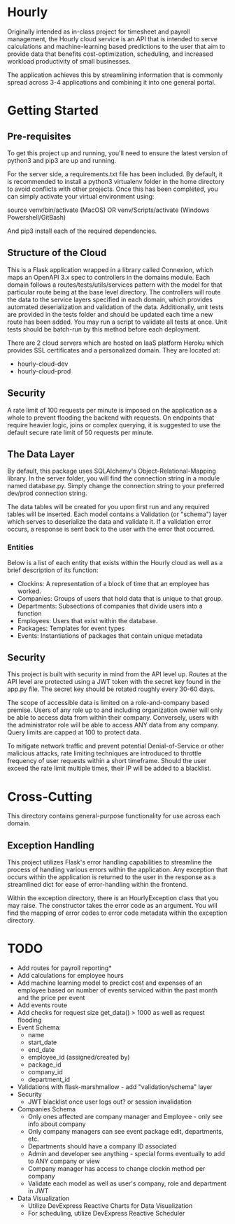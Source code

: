 # Hourly
Originally intended as in-class project for timesheet and payroll management, the Hourly cloud service
is an API that is intended to serve calculations and machine-learning based predictions to the user that
aim to provide data that benefits cost-optimization, scheduling, and increased workload productivity of small
businesses.

The application achieves this by streamlining information that is commonly spread across 3-4 applications and 
combining it into one general portal.

# Getting Started

## Pre-requisites
To get this project up and running, you'll need to ensure the latest version of python3 and pip3 are up and running.

For the server side, a requirements.txt file has been included. By default, it is recommended to
install a python3 virtualenv folder in the home directory to avoid conflicts with other projects.
Once this has been completed, you can simply activate your virtual environment using:

source venv/bin/activate (MacOS)
OR
venv/Scripts/activate (Windows Powershell/GitBash)

And pip3 install each of the required dependencies.

## Structure of the Cloud
This is a Flask application wrapped in a library called Connexion, which maps an OpenAPI 3.x spec to controllers
in the domains module. Each domain follows a routes/tests/utils/services pattern with the model for that particular route being
at the base level directory. The controllers will route the data to the service layers specified in each domain,
which provides automated deserialization and validation of the data. Additionally, unit tests are provided in the
tests folder and should be updated each time a new route has been added. You may run a script to validate all tests
at once. Unit tests should be batch-run by this method before each deployment.

There are 2 cloud servers which are hosted on IaaS platform Heroku which provides SSL certificates and a personalized
domain. They are located at:

  * hourly-cloud-dev
  * hourly-cloud-prod

## Security
A rate limit of 100 requests per minute is imposed on the application as a whole to prevent flooding the backend with
requests. On endpoints that require heavier logic, joins or complex querying, it is suggested to use the default secure
rate limit of 50 requests per minute.

## The Data Layer
By default, this package uses SQLAlchemy's Object-Relational-Mapping library. In the server folder,
you will find the connection string in a module named database.py. Simply change the connection string
to your preferred dev/prod connection string.

The data tables will be created for you upon first run and any required tables will be inserted. Each
model contains a Validation (or "schema") layer which serves to deserialize the data and validate it. If
a validation error occurs, a response is sent back to the user with the error that occurred.

### Entities
Below is a list of each entity that exists within the Hourly cloud as well as a brief description of its
function:

* Clockins: A representation of a block of time that an employee has worked.
* Companies: Groups of users that hold data that is unique to that group.
* Departments: Subsections of companies that divide users into a function
* Employees: Users that exist within the database.
* Packages: Templates for event types
* Events: Instantiations of packages that contain unique metadata

## Security
This project is built with security in mind from the API level up. Routes at the API level are protected
using a JWT token with the secret key found in the app.py file. The secret key should be rotated roughly
every 30-60 days.

The scope of accessible data is limited on a role-and-company based premise. Users of any role up to and including
organization owner will only be able to access data from within their company. Conversely, users with the administrator
role will be able to access ANY data from any company. Query limits are capped at 100 to protect data.

To mitigate network traffic and prevent potential Denial-of-Service or other malicious attacks, rate limiting techniques are introduced
to throttle frequency of user requests within a short timeframe. Should the user exceed the rate limit multiple times, their IP will
be added to a blacklist.

# Cross-Cutting
This directory contains general-purpose functionality for use across each domain.

## Exception Handling
This project utilizes Flask's error handling capabilities to streamline the process of handling various errors
within the application. Any exception that occurs within the application is returned to the user in
the response as a streamlined dict for ease of error-handling within the frontend.

Within the exception directory, there is an HourlyException class that you may raise. The constructor
takes the error code as an argument. You will find the mapping of error codes to error code metadata 
within the exception directory.

# TODO
* Add routes for payroll reporting*
* Add calculations for employee hours
* Add machine learning model to predict cost and expenses of an employee based on number of events serviced within the past month and the price per event
* Add events route
* Add checks for request size get_data() > 1000 as well as request flooding
* Event Schema:
  * name
  * start_date
  * end_date
  * employee_id (assigned/created by)
  * package_id
  * company_id
  * department_id
* Validations with flask-marshmallow - add "validation/schema" layer
* Security
  * JWT blacklist once user logs out? or session invalidation
* Companies Schema
  * Only ones affected are company manager and Employee - only see info about company
  * Only company managers can see event package edit, departments, etc.
  * Departments should have a company ID associated
  * Admin and developer see anything - special forms eventually to add to ANY company or view
  * Company manager has access to change clockin method per company
  * Validate each model as well as user's company, role and department in JWT
* Data Visualization
  * Utilize DevExpress Reactive Charts for Data Visualization
  * For scheduling, utilize DevExpress Reactive Scheduler